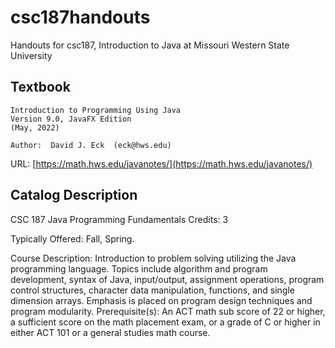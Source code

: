 # csc187handouts
Handouts for csc187, Introduction to Java at Missouri Western State University

## Textbook

    Introduction to Programming Using Java
    Version 9.0, JavaFX Edition
    (May, 2022)

    Author:  David J. Eck  (eck@hws.edu)

URL: [https://math.hws.edu/javanotes/](https://math.hws.edu/javanotes/)

## Catalog Description

CSC 187  Java Programming Fundamentals     Credits: 3

Typically Offered: Fall, Spring.

Course Description: Introduction to problem solving utilizing the Java programming language. Topics include algorithm and program development, syntax of Java, input/output, assignment operations, program control structures, character data manipulation, functions, and single dimension arrays. Emphasis is placed on program design techniques and program modularity. Prerequisite(s): An ACT math sub score of 22 or higher, a sufficient score on the math placement exam, or a grade of C or higher in either ACT 101 or a general studies math course.